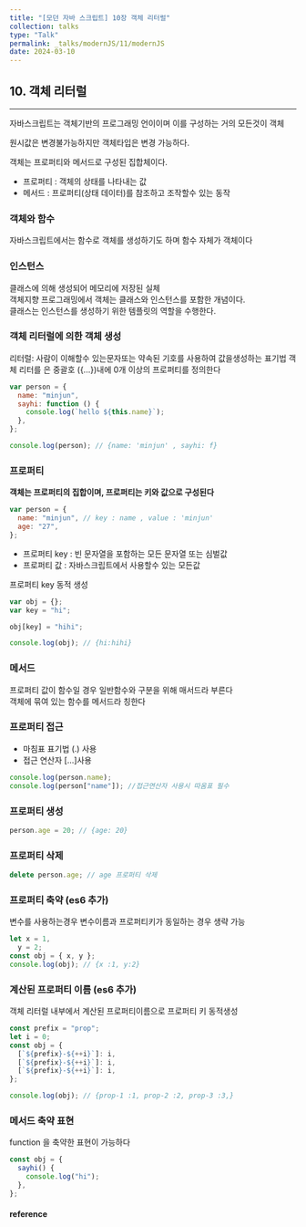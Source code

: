 ```yaml
---
title: "[모던 자바 스크립트] 10장 객체 리터럴"
collection: talks
type: "Talk"
permalink: _talks/modernJS/11/modernJS
date: 2024-03-10
---
```


## 10. 객체 리터럴

---

자바스크립트는 객체기반의 프로그래밍 언이이며 이를 구성하는 거의 모든것이 객체

원시값은 변경불가능하지만 객체타입은 변경 가능하다.

객체는 프로퍼티와 메서드로 구성된 집합체이다.

- 프로퍼티 : 객체의 상태를 나타내는 값
- 메서드 : 프로퍼티(상태 데이터)를 참조하고 조작할수 있는 동작

### 객체와 함수

자바스크립트에서는 함수로 객체를 생성하기도 하며 함수 자체가 객체이다

### 인스턴스

클래스에 의해 생성되어 메모리에 저장된 실체 <br>
객체지향 프로그래밍에서 객체는 클래스와 인스턴스를 포함한 개념이다. <br>
클래스는 인스턴스를 생성하기 위한 템플릿의 역할을 수행한다.

### 객체 리터럴에 의한 객체 생성

리터럴: 사람이 이해할수 있는문자또는 약속된 기호를 사용하여 값을생성하는 표기법
객체 리터를 은 중괄호 ({...})내에 0개 이상의 프로퍼티를 정의한다

```javascript
var person = {
  name: "minjun",
  sayhi: function () {
    console.log(`hello ${this.name}`);
  },
};

console.log(person); // {name: 'minjun' , sayhi: f}
```

### 프로퍼티

<b>객체는 프로퍼티의 집합이며, 프로퍼티는 키와 값으로 구성된다</b>

```javascript
var person = {
  name: "minjun", // key : name , value : 'minjun'
  age: "27",
};
```

- 프로퍼티 key : 빈 문자열을 포함하는 모든 문자열 또는 심벌값
- 프로퍼티 값 : 자바스크립트에서 사용할수 있는 모든값

프로퍼티 key 동적 생성

```javascript
var obj = {};
var key = "hi";

obj[key] = "hihi";

console.log(obj); // {hi:hihi}
```

### 메서드

프로퍼티 값이 함수일 경우 일반함수와 구분을 위해 매서드라 부른다<br>
객체에 묶여 있는 함수를 메서드라 칭한다

### 프로퍼티 접근

- 마침표 표기법 (.) 사용
- 접근 연산자 [...]사용

```javascript
console.log(person.name);
console.log(person["name"]); //접근연산자 사용시 따옴표 필수
```

### 프로퍼티 생성

```javascript
person.age = 20; // {age: 20}
```

### 프로퍼티 삭제

```javascript
delete person.age; // age 프로퍼티 삭제
```

### 프로퍼티 축약 (es6 추가)

변수를 사용하는경우 변수이름과 프로퍼티키가 동일하는 경우 생략 가능

```javascript
let x = 1,
  y = 2;
const obj = { x, y };
console.log(obj); // {x :1, y:2}
```

### 계산된 프로퍼티 이름 (es6 추가)

객체 리터럴 내부에서 계산된 프로퍼티이름으로 프로퍼티 키 동적생성

```javascript
const prefix = "prop";
let i = 0;
const obj = {
  [`${prefix}-${++i}`]: i,
  [`${prefix}-${++i}`]: i,
  [`${prefix}-${++i}`]: i,
};

console.log(obj); // {prop-1 :1, prop-2 :2, prop-3 :3,}
```

### 메서드 축약 표현

function 을 축약한 표현이 가능하다

```javascript
const obj = {
  sayhi() {
    console.log("hi");
  },
};
```

#### reference

